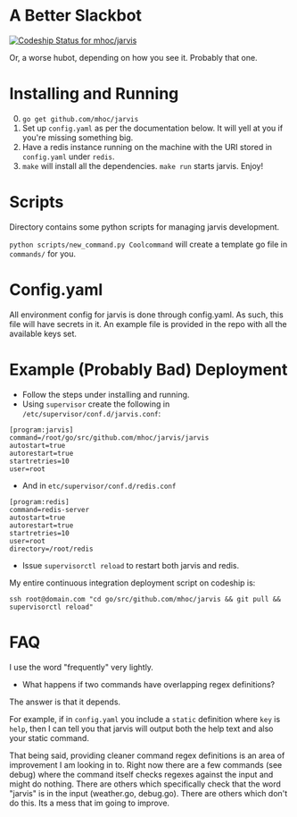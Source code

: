 # A Better Slackbot

[ ![Codeship Status for mhoc/jarvis](https://codeship.com/projects/c137cad0-f434-0132-da6b-46341c668533/status?branch=master)](https://codeship.com/projects/85567)

Or, a worse hubot, depending on how you see it. Probably that one.

# Installing and Running

0. `go get github.com/mhoc/jarvis`
1. Set up `config.yaml` as per the documentation below. It will yell at you if you're missing something big.
2. Have a redis instance running on the machine with the URI stored in `config.yaml` under `redis`.
3. `make` will install all the dependencies. `make run` starts jarvis. Enjoy!

# Scripts

Directory contains some python scripts for managing jarvis development.

`python scripts/new_command.py Coolcommand` will create a template go file in `commands/` for you.

# Config.yaml

All environment config for jarvis is done through config.yaml. As such, this file will have secrets in it. An example file is provided in the repo with all the available keys set.

# Example (Probably Bad) Deployment

* Follow the steps under installing and running.
* Using `supervisor` create the following in `/etc/supervisor/conf.d/jarvis.conf`:

```
[program:jarvis]
command=/root/go/src/github.com/mhoc/jarvis/jarvis
autostart=true
autorestart=true
startretries=10
user=root
```

* And in `etc/supervisor/conf.d/redis.conf`

```
[program:redis]
command=redis-server
autostart=true
autorestart=true
startretries=10
user=root
directory=/root/redis
```

* Issue `supervisorctl reload` to restart both jarvis and redis.

My entire continuous integration deployment script on codeship is:

```
ssh root@domain.com "cd go/src/github.com/mhoc/jarvis && git pull && supervisorctl reload"
```

# FAQ

I use the word "frequently" very lightly.

* What happens if two commands have overlapping regex definitions?

The answer is that it depends.

For example, if in `config.yaml` you include a `static` definition where `key` is `help`, then I can tell you that jarvis will output both the help text and also your static command.

That being said, providing cleaner command regex definitions is an area of improvement I am looking in to. Right now there are a few commands (see debug) where the command itself checks regexes against the input and might do nothing. There are others which specifically check that the word "jarvis" is in the input (weather.go, debug.go). There are others which don't do this. Its a mess that im going to improve.
